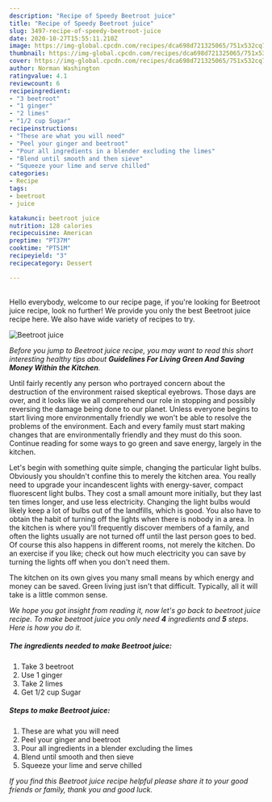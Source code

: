 ```yaml
---
description: "Recipe of Speedy Beetroot juice"
title: "Recipe of Speedy Beetroot juice"
slug: 3497-recipe-of-speedy-beetroot-juice
date: 2020-10-27T15:55:11.210Z
image: https://img-global.cpcdn.com/recipes/dca698d721325065/751x532cq70/beetroot-juice-recipe-main-photo.jpg
thumbnail: https://img-global.cpcdn.com/recipes/dca698d721325065/751x532cq70/beetroot-juice-recipe-main-photo.jpg
cover: https://img-global.cpcdn.com/recipes/dca698d721325065/751x532cq70/beetroot-juice-recipe-main-photo.jpg
author: Norman Washington
ratingvalue: 4.1
reviewcount: 6
recipeingredient:
- "3 beetroot"
- "1 ginger"
- "2 limes"
- "1/2 cup Sugar"
recipeinstructions:
- "These are what you will need"
- "Peel your ginger and beetroot"
- "Pour all ingredients in a blender excluding the limes"
- "Blend until smooth and then sieve"
- "Squeeze your lime and serve chilled"
categories:
- Recipe
tags:
- beetroot
- juice

katakunci: beetroot juice 
nutrition: 128 calories
recipecuisine: American
preptime: "PT37M"
cooktime: "PT51M"
recipeyield: "3"
recipecategory: Dessert

---
```

<br>
Hello everybody, welcome to our recipe page, if you're looking for Beetroot juice recipe, look no further! We provide you only the best Beetroot juice recipe here. We also have wide variety of recipes to try.
<br>


![Beetroot juice](https://img-global.cpcdn.com/recipes/dca698d721325065/751x532cq70/beetroot-juice-recipe-main-photo.jpg)

<i>Before you jump to Beetroot juice recipe, you may want to read this short interesting healthy tips about 
<strong>Guidelines For Living Green And Saving Money Within the Kitchen</strong>.</i>
</br>

Until fairly recently any person who portrayed concern about the destruction of the environment raised skeptical eyebrows. Those days are over, and it looks like we all comprehend our role in stopping and possibly reversing the damage being done to our planet. Unless everyone begins to start living more environmentally friendly we won't be able to resolve the problems of the environment. Each and every family must start making changes that are environmentally friendly and they must do this soon. Continue reading for some ways to go green and save energy, largely in the kitchen.

Let's begin with something quite simple, changing the particular light bulbs. Obviously you shouldn't confine this to merely the kitchen area. You really need to upgrade your incandescent lights with energy-saver, compact fluorescent light bulbs. They cost a small amount more initially, but they last ten times longer, and use less electricity. Changing the light bulbs would likely keep a lot of bulbs out of the landfills, which is good. You also have to obtain the habit of turning off the lights when there is nobody in a area. In the kitchen is where you'll frequently discover members of a family, and often the lights usually are not turned off until the last person goes to bed. Of course this also happens in different rooms, not merely the kitchen. Do an exercise if you like; check out how much electricity you can save by turning the lights off when you don't need them.

The kitchen on its own gives you many small means by which energy and money can be saved. Green living just isn't that difficult. Typically, all it will take is a little common sense.


<i>We hope you got insight from reading it, now let's go back to beetroot juice recipe. To make beetroot juice you only need <strong>4</strong> ingredients and <strong>5</strong> steps. Here is how you do it.
</i>

##### The ingredients needed to make Beetroot juice:

1. Take 3 beetroot
1. Use 1 ginger
1. Take 2 limes
1. Get 1/2 cup Sugar


##### Steps to make Beetroot juice:

1. These are what you will need
1. Peel your ginger and beetroot
1. Pour all ingredients in a blender excluding the limes
1. Blend until smooth and then sieve
1. Squeeze your lime and serve chilled


<i>If you find this Beetroot juice recipe helpful please share it to your good friends or family, thank you and good luck.</i>
